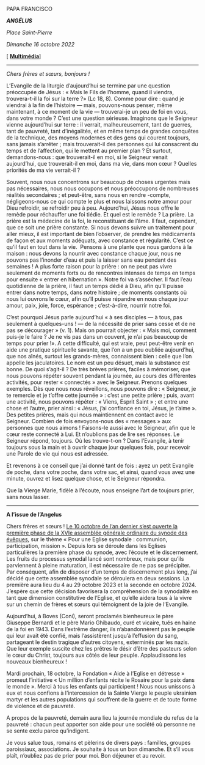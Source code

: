 PAPA FRANCISCO

***ANGÉLUS***

*Place Saint-Pierre*

*Dimanche 16 octobre 2022*

[ **[Multimédia](http://w2.vatican.va/content/francesco/fr/events/event.dir.html/content/vaticanevents/fr/2022/10/16/angelus.html)**]

____________________________

*Chers frères et sœurs, bonjours !*

L’Evangile de la liturgie d’aujourd’hui se termine par une question préoccupée de Jésus : « Mais le Fils de l’homme, quand il viendra, trouvera-t-il la foi sur la terre ?» (Lc 18, 8). Comme pour dire : quand je viendrai à la fin de l’histoire — mais, pouvons-nous penser, même maintenant, à ce moment de la vie — trouverai-je un peu de foi en vous, dans votre monde ? C’est une question sérieuse. Imaginons que le Seigneur vienne aujourd’hui sur terre : il verrait, malheureusement, tant de guerres, tant de pauvreté, tant d’inégalités, et en même temps de grandes conquêtes de la technique, des moyens modernes et des gens qui courent toujours, sans jamais s’arrêter ; mais trouverait-il des personnes qui lui consacrent du temps et de l’affection, qui le mettent au premier plan ? Et surtout, demandons-nous : que trouverait-il en moi, si le Seigneur venait aujourd’hui, que trouverait-il en moi, dans ma vie, dans mon cœur ? Quelles priorités de ma vie verrait-il ?

Souvent, nous nous concentrons sur beaucoup de choses urgentes mais pas nécessaires, nous nous occupons et nous préoccupons de nombreuses réalités secondaires ; et peut-être, sans nous en rendre -compte, négligeons-nous ce qui compte le plus et nous laissons notre amour pour Dieu refroidir, se refroidir peu à peu. Aujourd’hui, Jésus nous offre le remède pour réchauffer une foi tiédie. Et quel est le remède ? La prière. La prière est la médecine de la foi, le reconstituant de l’âme. Il faut, cependant, que ce soit une prière constante. Si nous devons suivre un traitement pour aller mieux, il est important de bien l’observer, de prendre les médicaments de façon et aux moments adéquats, avec constance et régularité. C’est ce qu’il faut en tout dans la vie.  Pensons à une plante que nous gardons à la maison : nous devons la nourrir avec constance chaque jour, nous ne pouvons pas l’inonder d’eau et puis la laisser sans eau pendant des semaines ! A plus forte raison pour la prière : on ne peut pas vivre seulement de moments forts ou de rencontres intenses de temps en temps pour ensuite « entrer en hibernation ». Notre foi va s’assécher. Il faut l’eau quotidienne de la prière, il faut un temps dédié à Dieu, afin qu’Il puisse entrer dans notre temps, dans notre histoire ; de moments constants où nous lui ouvrons le cœur, afin qu’Il puisse répandre en nous chaque jour amour, paix, joie, force, espérance ; c’est-à-dire, nourrir notre foi.

C’est pourquoi Jésus parle aujourd’hui « à ses disciples — à tous, pas seulement à quelques-uns ! — de la nécessité de prier sans cesse et de ne pas se décourager » (v. 1). Mais on pourrait objecter : « Mais moi, comment puis-je le faire ? Je ne vis pas dans un couvent, je n’ai pas beaucoup de temps pour prier !». A cette difficulté, qui est vraie, peut peut-être venir en aide une pratique spirituelle savante, que l’on a un peu oubliée aujourd’hui, que nos aînés, surtout les grands-mères, connaissent bien : celle que l’on appelle les jaculatoires. Le nom est un peu désuet, mais la substance est bonne. De quoi s’agit-il ? De très brèves prières, faciles à mémoriser, que nous pouvons répéter souvent pendant la journée, au cours des différentes activités, pour rester « connectés » avec le Seigneur. Prenons quelques exemples. Dès que nous nous réveillons, nous pouvons dire : « Seigneur, je te remercie et je t’offre cette journée » : c’est une petite prière ; puis, avant une activité, nous pouvons répéter : « Viens, Esprit Saint » ; et entre une chose et l’autre, prier ainsi : « Jésus, j’ai confiance en toi, Jésus, je t’aime ». Des petites prières, mais qui nous maintiennent en contact avec le Seigneur. Combien de fois envoyons-nous des « messages » aux personnes que nous aimons ! Faisons-le aussi avec le Seigneur, afin que le cœur reste connecté à Lui. Et n’oublions pas de lire ses réponses. Le Seigneur répond, toujours. Où les trouve-t-on ? Dans l’Evangile, à tenir toujours sous la main et à ouvrir chaque jour quelques fois, pour recevoir une Parole de vie qui nous est adressée.

Et revenons à ce conseil que j’ai donné tant de fois : ayez un petit Evangile de poche, dans votre poche, dans votre sac, et ainsi, quand vous avez une minute, ouvrez et lisez quelque chose, et le Seigneur répondra.

Que la Vierge Marie, fidèle à l’écoute, nous enseigne l’art de toujours prier, sans nous lasser.

___________________________________________________________

**A l’issue de l’Angelus**

Chers frères et sœurs ! [Le 10 octobre de l’an dernier s’est ouverte la première phase de la XVIe assemblée générale ordinaire du synode des évêques](https://www.vatican.va/content/francesco/fr/events/event.dir.html/content/vaticanevents/fr/2021/10/10/messa-sinodovescovi.html), sur le thème « Pour une Eglise synodale : communion, participation, mission ». Depuis lors se déroule dans les Eglises particulières la première phase du synode, avec l’écoute et le discernement. Les fruits du processus synodal lancé sont nombreux, mais pour qu’ils parviennent à pleine maturation, il est nécessaire de ne pas se précipiter. Par conséquent, afin de disposer d’un temps de discernement plus long, j’ai décidé que cette assemblée synodale se déroulera en deux sessions. La première aura lieu du 4 au 29 octobre 2023 et la seconde en octobre 2024. J’espère que cette décision favorisera la compréhension de la synodalité en tant que dimension constitutive de l’Eglise, et qu’elle aidera tous à la vivre sur un chemin de frères et sœurs qui témoignent de la joie de l’Evangile.

Aujourd’hui, à Boves (Coni), seront proclamés bienheureux le père Giuseppe Bernardi et le père Mario Ghibaudo, curé et vicaire, tués en haine de la foi en 1943. Dans l’extrême danger, ils n’abandonnèrent pas le peuple qui leur avait été confié, mais l’assistèrent jusqu’à l’effusion du sang, partageant le destin tragique d’autres citoyens, exterminés par les nazis. Que leur exemple suscite chez les prêtres le désir d’être des pasteurs selon le cœur du Christ, toujours aux côtés de leur peuple. Applaudissons les nouveaux bienheureux !

Mardi prochain, 18 octobre, la Fondation « Aide à l’Eglise en détresse » promeut l’initiative « Un million d’enfants récite le Rosaire pour la paix dans le monde ». Merci à tous les enfants qui participent ! Nous nous unissons à eux et nous confions à l’intercession de la Sainte Vierge le peuple ukrainien martyr et les autres populations qui souffrent de la guerre et de toute forme de violence et de pauvreté.

A propos de la pauvreté, demain aura lieu la journée mondiale du refus de la pauvreté : chacun peut apporter son aide pour une société où personne ne se sente exclu parce qu’indigent.

Je vous salue tous, romains et pèlerins de divers pays : familles, groupes paroissiaux, associations. Je souhaite à tous un bon dimanche. Et s’il vous plaît, n’oubliez pas de prier pour moi. Bon déjeuner et au revoir.